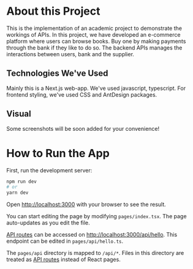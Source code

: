 # About this Project

This is the implementation of an academic project to demonstrate the workings of APIs.
In this project, we have developed an e-commerce platform where users can browse books. Buy one by making payments through the bank if they like to do so. The backend APIs manages the interactions between users, bank and the supplier.

## Technologies We've Used
Mainly this is a Next.js web-app. We've used javascript, typescript. For frontend styling, we've used CSS and AntDesign packages.

## Visual
Some screenshots will be soon added for your convenience!

# How to Run the App

First, run the development server:

```bash
npm run dev
# or
yarn dev
```

Open [http://localhost:3000](http://localhost:3000) with your browser to see the result.

You can start editing the page by modifying `pages/index.tsx`. The page auto-updates as you edit the file.

[API routes](https://nextjs.org/docs/api-routes/introduction) can be accessed on [http://localhost:3000/api/hello](http://localhost:3000/api/hello). This endpoint can be edited in `pages/api/hello.ts`.

The `pages/api` directory is mapped to `/api/*`. Files in this directory are treated as [API routes](https://nextjs.org/docs/api-routes/introduction) instead of React pages.
